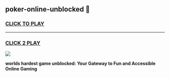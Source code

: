 
## poker-online-unblocked 👋
<h3>
<a href="https://premium.freeplayer.one?title=poker-online-unblocked&ref=14F">CLICK TO PLAY</a></h3>
<hr>

<h3>
<a href="https://premium.freeplayer.one?title=poker-online-unblocked&ref=14F">CLICK 2 PLAY</a>
  
</h3>

<a href="https://premium.freeplayer.one?title=poker-online-unblocked&ref=12F/"><img src="https://clearcache.store/games.png"></a>


**worlds hardest game unblocked: Your Gateway to Fun and Accessible Online Gaming**
